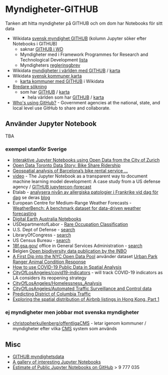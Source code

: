 # Myndigheter-GITHUB
Tanken att hitta myndigheter på GITHUB och om dom har Notebooks för sitt data

* Wikidata [svensk myndighet GITHUB](https://w.wiki/vBY) (kolumn Jupyter söker efter Notebooks i GITHUB)
  * saknar [GITHUB i WD](https://w.wiki/vAR)
  * Myndigheter med i Framework Programmes for Research and Technological Development [lista](https://w.wiki/vCa)
  * Myndigheters [reglerinsgbrev](https://sv.wikipedia.org/wiki/Wikipedia:Projekt_svenska_kommuner/PSIdata_Myndigheter)
* Wikidata [myndigheter i världen med GITHUB](https://w.wiki/vBf) / [karta](https://w.wiki/vC6)
* Wikidata [svensk kommuner karta](https://w.wiki/vBV)  
  * [karta kommuner med GITHUB](https://w.wiki/vBT) i Wikidata
* [Bredare sökning](https://w.wiki/vAk)
  * som har [GITHUB](https://w.wiki/vCM) / [karta](https://w.wiki/vCF)
    * hela världen som har [GITHUB](https://w.wiki/vCn) / [karta]()
* [Who's using GitHub?](https://government.github.com/community/) - Government agencies at the national, state, and local level use GitHub to share and collaborate.
## Använder Jupyter Notebook
TBA
### exempel utanför Sverige
* [Interaktive Jupyter Notebooks using Open Data from the City of Zurich](https://data.stadt-zuerich.ch/showcase/mybinder-org-use-case-mit-open-data-der-stadt-zurich)
* [Open Data Toronto Data Story: Bike Share Ridership](https://github.com/open-data-toronto/story-bike-share-ridership)
* [Geospatial analysis of Barcelona’s bike rental service ...](https://towardsdatascience.com/geospatial-analysis-in-python-and-jupyter-notebooks-f90de25b0777)
* [video](https://www.youtube.com/watch?v=vdghnZUr0bI) - The Jupyter Notebook as a transparent way to document machine learning model development: A case study from a US defense agency / [GITHUB jupytercon-forecast](https://github.com/nudro/jupytercon-forecast)
* Etalab - [analysera nivån av allergiska patologier i Frankrike vid dag för dag](https://github.com/etalab/Pathologies_allergiques/blob/41b7aa4a1d9c07467edac2e39dfa1fa4d63685a9/notebook/Pollen.ipynb) se deras [blog](https://www.etalab.gouv.fr/) 
* European Centre for Medium-Range Weather Forecasts - [WeatherBench: A benchmark dataset for data-driven weather forecasting](https://github.com/ecmwf/climetlab/blob/d2d3622b05ad487a956c2c29c2b80e13c3922348/docs/examples/09-weatherbench.ipynb)
* [Digital Earth Australia Notebooks](https://github.com/GeoscienceAustralia/dea-notebooks)
* USDepartmentofLabor - [Rare Occupation Classification](https://github.com/USDepartmentofLabor/Binary-Context-Transformer/blob/b80c26b82ab67e0d0bd728a7940685d160ae742d/Rare%20Occupation%20Classification.ipynb)
* U.S. Dept of Defense - [search](https://github.com/search?type=code&l=Jupyter+Notebook&q=org%3Adeptofdefense)
* LibraryOfCongress - [search](https://github.com/search?l=Jupyter+Notebook&p=3&q=org%3ALibraryOfCongress&type=Code)
* US Census Bureau - [search](https://github.com/search?type=code&l=Jupyter+Notebook&q=org%3Auscensusbureau)
* [18f.gsa.gov/](https://18f.gsa.gov/) office in General Services Administration - [search](https://github.com/search?type=code&l=Jupyter+Notebook&q=org%3A18F)
* Belgien [Open biodiversity data publication by the INBO](https://github.com/inbo/data-publication)
* [A First Dip into the NYC Open Data Pool](https://medium.com/@cruble/a-first-dip-into-the-nyc-open-data-pool-2902abff91e0) använder dataset [Urban Park Ranger Animal Condition Response](https://data.cityofnewyork.us/Environment/Urban-Park-Ranger-Animal-Condition-Response/fuhs-xmg2)
* [How to use COVID-19 Public Data in Spatial Analysis](https://carto.com/blog/how-to-use-covid19-data-spatial-analysis/)
* [CityOfLosAngeles/covid19-indicators](https://github.com/CityOfLosAngeles/covid19-indicators) - will track COVID-19 indicators as LA considers its reopening strategy
* [CityOfLosAngeles/Homelessness_Analysis](https://github.com/CityOfLosAngeles/notebook-demos/blob/master/Homelessness_Analysis.ipynb)
* [CityOfLosAngeles/Automated Traffic Surveillance and Control data](https://github.com/CityOfLosAngeles/atsac-etl-analysis/blob/master/notebooks/atsac-athena.ipynb)
* [Predicting District of Columbia Traffic](https://github.com/MikeS-nth/portfolio/blob/master/DC_Traffic_Prediction/Predicting_DC_Traffic_Mike_Sanders.ipynb)
* [Exploring the spatial distribution of Airbnb listings in Hong Kong, Part 1](https://medium.com/@zidongyu26/exploring-the-spatial-distribution-of-airbnb-listings-in-hong-kong-816a3f56aa2c)
### ej myndigheter men jobbar mot svenska myndigheter
* [christopherkullenberg/offentligaCMS](https://github.com/christopherkullenberg/offentligaCMS/blob/master/CMSdataanalys.ipynb) - letar igenom kommuner / myndigheter efter vilka [CMS](https://en.wikipedia.org/wiki/Content_management_system) system som används

## Misc
* [GITHUB myndighetsdata](https://github.com/myndighetsdata)
* [A gallery of interesting Jupyter Notebooks](https://github.com/jupyter/jupyter/wiki/A-gallery-of-interesting-Jupyter-Notebooks)
* [Estimate of Public Jupyter Notebooks on GitHub](https://nbviewer.jupyter.org/github/parente/nbestimate/blob/master/estimate.ipynb) > 9 777 035

